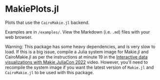 # MakiePlots.jl
Plots that use the `CairoMakie.jl` backend.

Examples are in `/examples/`. View the Markdown (i.e. `.md`) files with your web browser.

Warning: This package has some heavy dependencies, and is very slow to load. If this is a big issue, compile a Julia system image for Makie.jl and CairoMakie.jl as per the instructions at minute 19 in the [Interactive data visualizations with Makie JuliaCon 2022](https://www.youtube.com/watch?v=GcrXVRpop0o) video. However, you'll need to recompile the system image if you want the latest version of `Makie.jl` and `CairoMakie.jl` to be used with this package.
